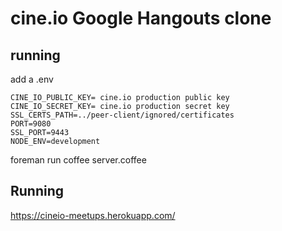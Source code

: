 # cine.io Google Hangouts clone

## running
add a .env

```
CINE_IO_PUBLIC_KEY= cine.io production public key
CINE_IO_SECRET_KEY= cine.io production secret key
SSL_CERTS_PATH=../peer-client/ignored/certificates
PORT=9080
SSL_PORT=9443
NODE_ENV=development
```

foreman run coffee server.coffee

## Running

https://cineio-meetups.herokuapp.com/
